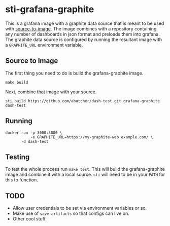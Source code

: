 # sti-grafana-graphite

This is a grafana image with a graphite data source that is meant to
be used with
[source-to-image](https://github.com/openshift/source-to-image). The
image combines with a repository containing any number of dashboards
in json format and preloads them into grafana. The graphite data
source is configured by running the resultant image with a
`GRAPHITE_URL` environment variable.

## Source to Image

The first thing you need to do is build the grafana-graphite image.

```
make build
```

Next, combine that image with your source.

```
sti build https://github.com/abutcher/dash-test.git grafana-graphite dash-test
```

## Running

```
docker run -p 3000:3000 \
           -e GRAPHITE_URL=https://my-graphite-web.example.com/ \
	   -d dash-test
```

## Testing

To test the whole process run `make test`. This will build the
grafana-graphite image and combine it with a local source. `sti` will
need to be in your `PATH` for this to function.

## TODO

* Allow user credentials to be set via environment variables or so.
* Make use of `save-artifacts` so that configs can live on.
* Other cool stuff.
